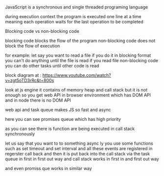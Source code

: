 
JavaScript is a synchronous and single threaded programing language 

during execution context the program is executed one line at a time meaning each operation waits for the last operation to be completed

Blocking code vs non-blocking code

blocking code blocks the flow of the program
non-blocking code does not block the flow of execution

for example: let say you want to read a file if you do it in blocking format you can't do anything until the file is read 
if you read file non-blocking code you can do other tasks until other code is read

block diagram at : https://www.youtube.com/watch?v=zgt5oTD3rRc&t=800s


look at js engine it contains of memory heap and call stack but it is not enough so you get web API in browser environment which has DOM API and in node there is no DOM API

web api and task queue makes JS so fast and async 

here you can see promises queue which has high priority

as you can see there is function are being executed in call stack synchronously 

let us say that you want to to something async ly you use some functions such as set timeout and set interval and all these events are registered in regerster call back and then it is put back into the call stack via the task queue in first in first out way and call stack works in first in and first out way 

and even promiss que works in similar way
